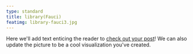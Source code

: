 ```yaml
---
type: standard
title: library(Fauci)
featimg: library-fauci3.jpg
---
```


Here we'll add text enticing the reader to <a href="https://stat231-f20.github.io/Blog-library-Fauci/" target="blank">check out your post</a>!  We can also update the picture to be a cool visualization you've created.